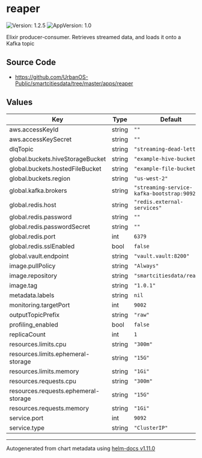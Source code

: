 # reaper

![Version: 1.2.5](https://img.shields.io/badge/Version-1.2.5-informational?style=flat-square) ![AppVersion: 1.0](https://img.shields.io/badge/AppVersion-1.0-informational?style=flat-square)

Elixir producer-consumer. Retrieves streamed data, and loads it onto a Kafka topic

## Source Code

* <https://github.com/UrbanOS-Public/smartcitiesdata/tree/master/apps/reaper>

## Values

| Key | Type | Default | Description |
|-----|------|---------|-------------|
| aws.accessKeyId | string | `""` |  |
| aws.accessKeySecret | string | `""` |  |
| dlqTopic | string | `"streaming-dead-letters"` |  |
| global.buckets.hiveStorageBucket | string | `"example-hive-bucket"` |  |
| global.buckets.hostedFileBucket | string | `"example-file-bucket"` |  |
| global.buckets.region | string | `"us-west-2"` |  |
| global.kafka.brokers | string | `"streaming-service-kafka-bootstrap:9092"` |  |
| global.redis.host | string | `"redis.external-services"` |  |
| global.redis.password | string | `""` |  |
| global.redis.passwordSecret | string | `""` |  |
| global.redis.port | int | `6379` |  |
| global.redis.sslEnabled | bool | `false` |  |
| global.vault.endpoint | string | `"vault.vault:8200"` |  |
| image.pullPolicy | string | `"Always"` |  |
| image.repository | string | `"smartcitiesdata/reaper"` |  |
| image.tag | string | `"1.0.1"` |  |
| metadata.labels | string | `nil` |  |
| monitoring.targetPort | int | `9002` |  |
| outputTopicPrefix | string | `"raw"` |  |
| profiling_enabled | bool | `false` |  |
| replicaCount | int | `1` |  |
| resources.limits.cpu | string | `"300m"` |  |
| resources.limits.ephemeral-storage | string | `"15G"` |  |
| resources.limits.memory | string | `"1Gi"` |  |
| resources.requests.cpu | string | `"300m"` |  |
| resources.requests.ephemeral-storage | string | `"15G"` |  |
| resources.requests.memory | string | `"1Gi"` |  |
| service.port | int | `9092` |  |
| service.type | string | `"ClusterIP"` |  |

----------------------------------------------
Autogenerated from chart metadata using [helm-docs v1.11.0](https://github.com/norwoodj/helm-docs/releases/v1.11.0)
